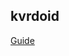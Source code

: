 ## kvrdoid
[Guide](https://developer.mozilla.org/ru/docs/Games/Tutorials/2D_Breakout_game_pure_JavaScript)
